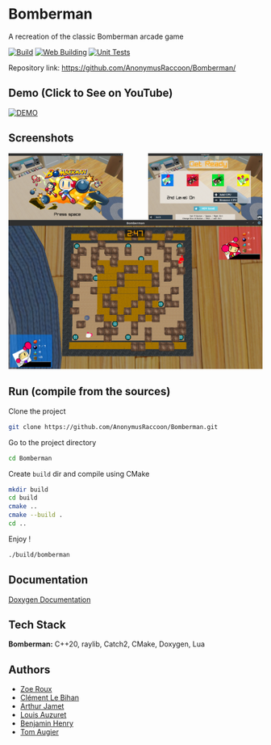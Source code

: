 # Bomberman

A recreation of the classic Bomberman arcade game

[![Build](https://github.com/AnonymusRaccoon/Bomberman/actions/workflows/build.yml/badge.svg)](https://github.com/AnonymusRaccoon/Bomberman/actions/workflows/build.yml)
[![Web Building](https://github.com/AnonymusRaccoon/Bomberman/actions/workflows/webassembly.yml/badge.svg)](https://github.com/AnonymusRaccoon/Bomberman/actions/workflows/webassembly.yml)
[![Unit Tests](https://github.com/AnonymusRaccoon/Bomberman/actions/workflows/test.yml/badge.svg)](https://github.com/AnonymusRaccoon/Bomberman/actions/workflows/test.yml)

Repository link: https://github.com/AnonymusRaccoon/Bomberman/

## Demo (Click to See on YouTube)

[![DEMO](http://img.youtube.com/vi/5tkaYtMpdKY/0.jpg)](http://www.youtube.com/watch?v=5tkaYtMpdKY "Indie Studio - Bomberman")

## Screenshots

<div>
<img align="left" src="./assets/images/titlescreen.png" width="45%">
<img align="right" src="./assets/images/lobby.png" width="45%">
<img src="./assets/images/game.png">
</div>


## Run (compile from the sources)

Clone the project

```bash
git clone https://github.com/AnonymusRaccoon/Bomberman.git
```

Go to the project directory

```bash
cd Bomberman
```

Create `build` dir and compile using CMake

```bash
mkdir build
cd build
cmake ..
cmake --build .
cd ..
```

Enjoy !

```bash
./build/bomberman
```


## Documentation

[Doxygen Documentation](https://anonymusraccoon.github.io/Bomberman/)


## Tech Stack

**Bomberman:** C++20, raylib, Catch2, CMake, Doxygen, Lua


## Authors

- [Zoe Roux](https://github.com/AnonymusRaccoon "Anonymus Raccoon")
- [Clément Le Bihan](https://github.com/Octopus773 "Octopus")
- [Arthur Jamet](https://github.com/Arthi-chaud "Arthi-Chaud")
- [Louis Auzuret](https://github.com/GitBluub "Bluub")
- [Benjamin Henry](https://github.com/EternalRat "EternalRat")
- [Tom Augier](https://github.com/TrueBabyChaise "TrueBabyChaise")
